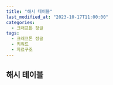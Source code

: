 ```yaml
---
title: "해시 테이블"
last_modified_at: "2023-10-17T11:00:00"
categories:
  - 크래프톤 정글
tags:
  - 크래프톤 정글
  - 키워드
  - 자료구조
---
```


## 해시 테이블
  